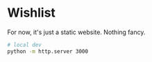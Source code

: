 # Wishlist

For now, it's just a static website. Nothing fancy.

```bash
# local dev
python -m http.server 3000
```